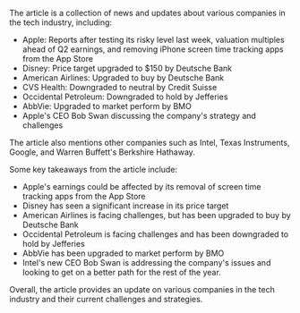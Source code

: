 The article is a collection of news and updates about various companies in the tech industry, including:

* Apple: Reports after testing its risky level last week, valuation multiples ahead of Q2 earnings, and removing iPhone screen time tracking apps from the App Store
* Disney: Price target upgraded to $150 by Deutsche Bank
* American Airlines: Upgraded to buy by Deutsche Bank
* CVS Health: Downgraded to neutral by Credit Suisse
* Occidental Petroleum: Downgraded to hold by Jefferies
* AbbVie: Upgraded to market perform by BMO
* Apple's CEO Bob Swan discussing the company's strategy and challenges

The article also mentions other companies such as Intel, Texas Instruments, Google, and Warren Buffett's Berkshire Hathaway.

Some key takeaways from the article include:

* Apple's earnings could be affected by its removal of screen time tracking apps from the App Store
* Disney has seen a significant increase in its price target
* American Airlines is facing challenges, but has been upgraded to buy by Deutsche Bank
* Occidental Petroleum is facing challenges and has been downgraded to hold by Jefferies
* AbbVie has been upgraded to market perform by BMO
* Intel's new CEO Bob Swan is addressing the company's issues and looking to get on a better path for the rest of the year.

Overall, the article provides an update on various companies in the tech industry and their current challenges and strategies.